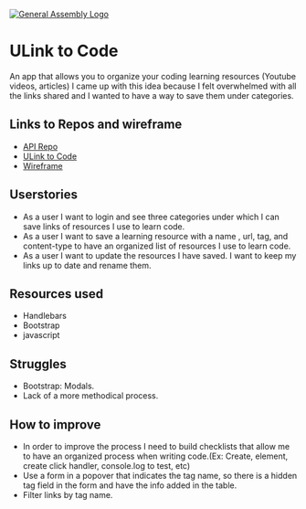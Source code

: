 [![General Assembly Logo](https://camo.githubusercontent.com/1a91b05b8f4d44b5bbfb83abac2b0996d8e26c92/687474703a2f2f692e696d6775722e636f6d2f6b6538555354712e706e67)](https://generalassemb.ly/education/web-development-immersive)

# ULink to Code

An app that allows you to organize your coding learning resources (Youtube videos, articles)
I came up with this idea because I felt overwhelmed with all the links shared and I wanted to have a way to save them under categories.

## Links to Repos and wireframe
- [API Repo](https://github.com/yenpraja610/yenproject)
- [ULink to Code](http://yenpraja.codes/ulink-to-code/)
- [Wireframe](http://i1172.photobucket.com/albums/r579/yenlumiere610/Mobile%20Uploads/9AF1E1AE-8A16-412B-B296-BE07E5959CCB_zpscbzigqvn.jpg)

## Userstories
- As a user I want to login and see three categories under which I can save links of resources I use to learn code.
- As a user I want to save a learning resource with a name , url, tag, and content-type to have an organized list  of resources I use to learn code.
- As a user I want to update the resources I have saved. I want to keep my links up to date and rename them.

## Resources used

- Handlebars
- Bootstrap
- javascript


## Struggles

- Bootstrap: Modals.
- Lack of a more methodical process.


## How to improve
- In order to improve the process I need to build checklists that allow me to have an organized process when writing code.(Ex: Create, element, create click handler, console.log to test, etc)
- Use a form in a popover that indicates the tag name, so there is a hidden tag field in the form and have the info added in the table.
- Filter links by tag name.
